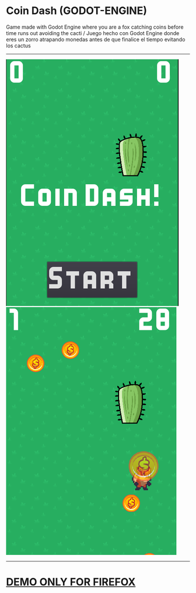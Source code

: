 <!-- header -->
# Coin Dash (GODOT-ENGINE)

Game made with Godot Engine where you are a fox catching coins before time runs out avoiding the cacti / Juego hecho con Godot Engine donde eres un zorro atrapando monedas antes de que finalice el tiempo evitando los cactus

---

![Inicio Juego imagen](screenshot.png "screenshot")
![Inicio Juego imagen](screenshot-1.png "screenshot")

---

# [DEMO ONLY FOR FIREFOX](https://gac982.github.io/coins/ "demo")


